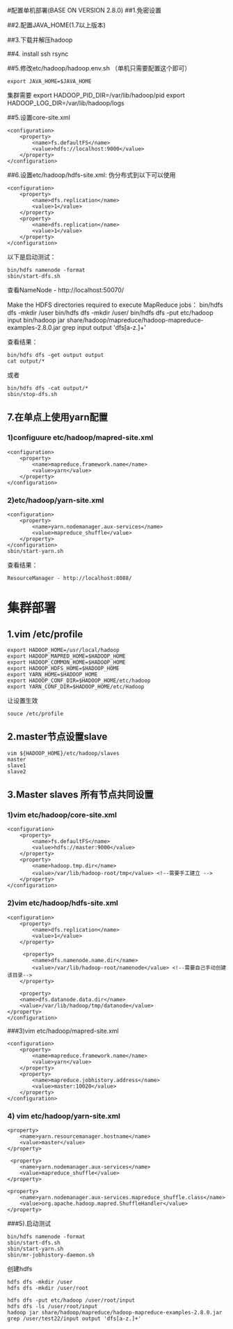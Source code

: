#配置单机部署(BASE ON VERSION 2.8.0)
##1.免密设置

##2.配置JAVA_HOME(1.7以上版本)

##3.下载并解压hadoop

##4. install ssh rsync

##5.修改etc/hadoop/hadoop.env.sh （单机只需要配置这个即可）

    export JAVA_HOME=$JAVA_HOME
	

集群需要
    export HADOOP_PID_DIR=/var/lib/hadoop/pid
	export HADOOP_LOG_DIR=/var/lib/hadoop/logs
	
	
	
##5.设置core-site.xml

    <configuration>
        <property>
            <name>fs.defaultFS</name>
            <value>hdfs://localhost:9000</value>
        </property>
    </configuration>

##6.设置etc/hadoop/hdfs-site.xml: 伪分布式到以下可以使用

	<configuration>
		<property>
			<name>dfs.replication</name>
			<value>1</value>
		</property>
		<property>
			<name>dfs.replication</name>
			<value>1</value>
		</property>
	</configuration>
	
以下是启动测试：

	bin/hdfs namenode -format
	sbin/start-dfs.sh
	
查看NameNode - http://localhost:50070/

Make the HDFS directories required to execute MapReduce jobs：
     bin/hdfs dfs -mkdir /user
	 bin/hdfs dfs -mkdir /user/<username>
	 bin/hdfs dfs -put etc/hadoop input
	 bin/hadoop jar share/hadoop/mapreduce/hadoop-mapreduce-examples-2.8.0.jar grep input output 'dfs[a-z.]+'
	 
查看结果：

    bin/hdfs dfs -get output output
	cat output/*
	
或者

    bin/hdfs dfs -cat output/*
	sbin/stop-dfs.sh
	
## 7.在单点上使用yarn配置
### 1)configuure etc/hadoop/mapred-site.xml

	<configuration>
	    <property>
		    <name>mapreduce.framework.name</name>
		    <value>yarn</value>
	    </property>
    </configuration>
	
### 2)etc/hadoop/yarn-site.xml

	<configuration>
		<property>
			<name>yarn.nodemanager.aux-services</name>
			<value>mapreduce_shuffle</value>
		</property>
	</configuration>
	sbin/start-yarn.sh
	
查看结果：

    ResourceManager - http://localhost:8088/
	
	
# 集群部署

## 1.vim /etc/profile
    
    export HADOOP_HOME=/usr/local/hadoop
    export HADOOP_MAPRED_HOME=$HADOOP_HOME
    export HADOOP_COMMON_HOME=$HADOOP_HOME
    export HADOOP_HDFS_HOME=$HADOOP_HOME
    export YARN_HOME=$HADOOP_HOME
    export HADOOP_CONF_DIR=$HADOOP_HOME/etc/hadoop
    export YARN_CONF_DIR=$HADOOP_HOME/etc/Hadoop
    
让设置生效

    souce /etc/profile
	
## 2.master节点设置slave

    vim ${HADOOP_HOME}/etc/hadoop/slaves
	master
	slave1
	slave2
	
## 3.Master slaves 所有节点共同设置
 
### 1)vim etc/hadoop/core-site.xml

    <configuration>
		<property>
			<name>fs.defaultFS</name>
			<value>hdfs://master:9000</value>
		</property>
		<property>
			<name>hadoop.tmp.dir</name>
			<value>/var/lib/hadoop-root/tmp</value> <!--需要手工建立 -->
		</property>
    </configuration>
	
### 2)vim etc/hadoop/hdfs-site.xml

    <configuration>
		<property>
			<name>dfs.replication</name>
			<value>1</value>
		</property>
		
		 <property>
            <name>dfs.namenode.name.dir</name>
            <value>/var/lib/hadoop-root/namenode</value> <!--需要自己手动创建该目录-->
        </property>
		
		<property>
        <name>dfs.datanode.data.dir</name>
        <value>/var/lib/hadoop/tmp/datanode</value>
    </property>
	</configuration>

###3)vim etc/hadoop/mapred-site.xml

	<configuration>
		<property>
			<name>mapreduce.framework.name</name>
			<value>yarn</value>
		</property>
		<property>
            <name>mapreduce.jobhistory.address</name>
            <value>master:10020</value>
        </property>
	</configuration>
	
### 4) vim etc/hadoop/yarn-site.xml
	
	<property>
        <name>yarn.resourcemanager.hostname</name>
        <value>master</value>
    </property>
	
	 <property>
        <name>yarn.nodemanager.aux-services</name>
        <value>mapreduce_shuffle</value>
    </property>
	
	<property>
        <name>yarn.nodemanager.aux-services.mapreduce_shuffle.class</name>
        <value>org.apache.hadoop.mapred.ShuffleHandler</value>
    </property>
	
###5).启动测试
    
	bin/hdfs namenode -format
	sbin/start-dfs.sh
	sbin/start-yarn.sh
	sbin/mr-jobhistory-daemon.sh 

创建hdfs

    hdfs dfs -mkdir /user
	hdfs dfs -mkdir /user/root
	
	hdfs dfs -put etc/hadoop /user/root/input
	hdfs dfs -ls /user/root/input
	hadoop jar share/hadoop/mapreduce/hadoop-mapreduce-examples-2.8.0.jar grep /user/test22/input output 'dfs[a-z.]+'
	



	




